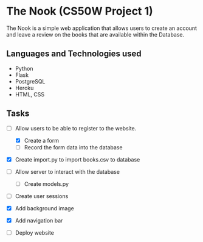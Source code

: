 # The Nook (CS50W Project 1)

The Nook is a simple web application that allows users to create an account and leave a review on the books that are available within the Database.

## Languages and Technologies used
- Python
- Flask
- PostgreSQL
- Heroku
- HTML, CSS

## Tasks
- [ ] Allow users to be able to register to the website.
  - [x] Create a form
  - [ ] Record the form data into the database
- [x] Create import.py to import books.csv to database
- [ ] Allow server to interact with the database
  - [ ] Create models.py
- [ ] Create user sessions
- [x] Add background image
- [x] Add navigation bar
- [ ] Deploy website

  
